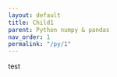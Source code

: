 ```yaml
---
layout: default
title: Child1
parent: Python numpy & pandas
nav_order: 1
permalink: "/py/1"
---
```


test
